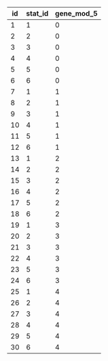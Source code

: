 | id | stat_id | gene_mod_5 |
|----|---------|------------|
| 1  | 1       | 0          |
| 2  | 2       | 0          |
| 3  | 3       | 0          |
| 4  | 4       | 0          |
| 5  | 5       | 0          |
| 6  | 6       | 0          |
| 7  | 1       | 1          |
| 8  | 2       | 1          |
| 9  | 3       | 1          |
| 10 | 4       | 1          |
| 11 | 5       | 1          |
| 12 | 6       | 1          |
| 13 | 1       | 2          |
| 14 | 2       | 2          |
| 15 | 3       | 2          |
| 16 | 4       | 2          |
| 17 | 5       | 2          |
| 18 | 6       | 2          |
| 19 | 1       | 3          |
| 20 | 2       | 3          |
| 21 | 3       | 3          |
| 22 | 4       | 3          |
| 23 | 5       | 3          |
| 24 | 6       | 3          |
| 25 | 1       | 4          |
| 26 | 2       | 4          |
| 27 | 3       | 4          |
| 28 | 4       | 4          |
| 29 | 5       | 4          |
| 30 | 6       | 4          |
